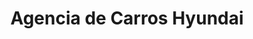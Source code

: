 ---
title: "Agencia de Carros Hyundai"
url: /guatemala-city/agencia-de-carros-hyundai/
shop: coche
---